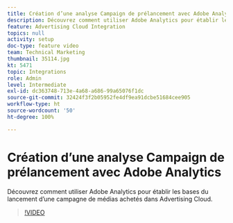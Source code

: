```yaml
---
title: Création d’une analyse Campaign de prélancement avec Adobe Analytics
description: Découvrez comment utiliser Adobe Analytics pour établir les bases du lancement d’une campagne de médias achetés dans Advertising Cloud.
feature: Advertising Cloud Integration
topics: null
activity: setup
doc-type: feature video
team: Technical Marketing
thumbnail: 35114.jpg
kt: 5471
topic: Integrations
role: Admin
level: Intermediate
exl-id: dc363748-713e-4a68-a686-99a65076f1dc
source-git-commit: 32424f3f2b05952fe4df9ea91dcbe51684cee905
workflow-type: ht
source-wordcount: '50'
ht-degree: 100%

---
```


# Création d’une analyse Campaign de prélancement avec Adobe Analytics

Découvrez comment utiliser Adobe Analytics pour établir les bases du lancement d’une campagne de médias achetés dans Advertising Cloud.

>[!VIDEO](https://video.tv.adobe.com/v/35114/?quality=12&learn=on)
